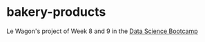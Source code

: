 # bakery-products

Le Wagon's project of Week 8 and 9 in the [Data Science Bootcamp](https://www.lewagon.com/data-science-course/full-time)
